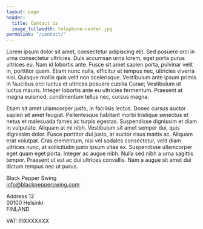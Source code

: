 ```yaml
---
layout: page
header:
  title: Contact Us
  image_fullwidth: telephone-center.jpg
permalink: "/contact/"
---
```


Lorem ipsum dolor sit amet, consectetur adipiscing elit. Sed posuere orci in urna consectetur ultricies. Duis accumsan urna lorem, eget porta purus ultrices eu. Nam id lobortis ante. Fusce sit amet sapien porta, pulvinar velit in, porttitor quam. Etiam nunc nulla, efficitur et tempus nec, ultricies viverra nisi. Quisque mollis quis velit non scelerisque. Vestibulum ante ipsum primis in faucibus orci luctus et ultrices posuere cubilia Curae; Vestibulum ut luctus mauris. Integer lobortis ante eu ultricies fermentum. Praesent at magna euismod, condimentum tellus nec, cursus magna.

Etiam sit amet ullamcorper justo, in facilisis lectus. Donec cursus auctor sapien sit amet feugiat. Pellentesque habitant morbi tristique senectus et netus et malesuada fames ac turpis egestas. Suspendisse dignissim et diam in vulputate. Aliquam at mi nibh. Vestibulum sit amet semper dui, quis dignissim dolor. Fusce porttitor dui justo, at auctor risus mattis ac. Aliquam erat volutpat. Cras elementum, nisi vel sodales consectetur, velit diam ultrices nunc, at sollicitudin justo ipsum vitae ex. Suspendisse ullamcorper eget quam eget porta. Integer ac augue nibh. Nulla sed nibh a urna sagittis tempor. Praesent ut est ac dui ultrices convallis. Nam a augue sit amet dui dictum tempus nec ut purus.

Black Pepper Swing  
info@blackpepperswing.com

Address 12  
00100 Helsinki  
FINLAND

VAT: FIXXXXXXX
